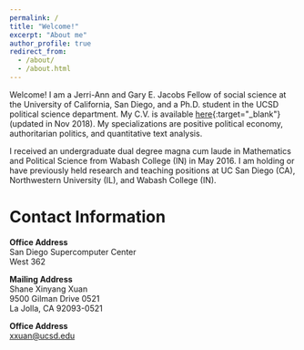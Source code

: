 ```yaml
---
permalink: /
title: "Welcome!"
excerpt: "About me"
author_profile: true
redirect_from: 
  - /about/
  - /about.html
---
```


Welcome! I am a Jerri-Ann and Gary E. Jacobs Fellow of social science at the University of California, San Diego, and a Ph.D. student in the UCSD political science department. My C.V. is available [here](../files/XUAN_CV2018.pdf "cv"){:target="_blank"} (updated in Nov 2018). My specializations are positive political economy, authoritarian politics, and quantitative text analysis.  

I received an undergraduate dual degree magna cum laude in Mathematics and Political Science from Wabash College (IN) in May 2016. I am holding or have previously held research and teaching positions at UC San Diego (CA), Northwestern University (IL), and Wabash College (IN).

Contact Information
======
__Office Address__  
San Diego Supercomputer Center  
West 362  

__Mailing Address__  
Shane Xinyang Xuan  
9500 Gilman Drive 0521  
La Jolla, CA 92093-0521

__Office Address__  
[xxuan@ucsd.edu](mailto:shane.xuan.94@gmail.com)
